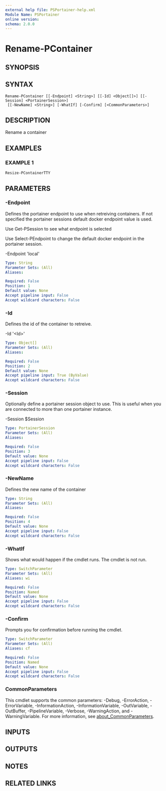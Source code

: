 ```yaml
---
external help file: PSPortainer-help.xml
Module Name: PSPortainer
online version:
schema: 2.0.0
---
```


# Rename-PContainer

## SYNOPSIS

## SYNTAX

```
Rename-PContainer [[-Endpoint] <String>] [[-Id] <Object[]>] [[-Session] <PortainerSession>]
 [[-NewName] <String>] [-WhatIf] [-Confirm] [<CommonParameters>]
```

## DESCRIPTION
Rename a container

## EXAMPLES

### EXAMPLE 1
```
Resize-PContainerTTY
```

## PARAMETERS

### -Endpoint
Defines the portainer endpoint to use when retreiving containers.
If not specified the portainer sessions default docker endpoint value is used.

Use Get-PSession to see what endpoint is selected

Use Select-PEndpoint to change the default docker endpoint in the portainer session.

-Endpoint 'local'

```yaml
Type: String
Parameter Sets: (All)
Aliases:

Required: False
Position: 1
Default value: None
Accept pipeline input: False
Accept wildcard characters: False
```

### -Id
Defines the id of the container to retreive.

-Id '\<Id\>'

```yaml
Type: Object[]
Parameter Sets: (All)
Aliases:

Required: False
Position: 2
Default value: None
Accept pipeline input: True (ByValue)
Accept wildcard characters: False
```

### -Session
Optionally define a portainer session object to use.
This is useful when you are connected to more than one portainer instance.

-Session $Session

```yaml
Type: PortainerSession
Parameter Sets: (All)
Aliases:

Required: False
Position: 3
Default value: None
Accept pipeline input: False
Accept wildcard characters: False
```

### -NewName
Defines the new name of the container

```yaml
Type: String
Parameter Sets: (All)
Aliases:

Required: False
Position: 4
Default value: None
Accept pipeline input: False
Accept wildcard characters: False
```

### -WhatIf
Shows what would happen if the cmdlet runs.
The cmdlet is not run.

```yaml
Type: SwitchParameter
Parameter Sets: (All)
Aliases: wi

Required: False
Position: Named
Default value: None
Accept pipeline input: False
Accept wildcard characters: False
```

### -Confirm
Prompts you for confirmation before running the cmdlet.

```yaml
Type: SwitchParameter
Parameter Sets: (All)
Aliases: cf

Required: False
Position: Named
Default value: None
Accept pipeline input: False
Accept wildcard characters: False
```

### CommonParameters
This cmdlet supports the common parameters: -Debug, -ErrorAction, -ErrorVariable, -InformationAction, -InformationVariable, -OutVariable, -OutBuffer, -PipelineVariable, -Verbose, -WarningAction, and -WarningVariable. For more information, see [about_CommonParameters](http://go.microsoft.com/fwlink/?LinkID=113216).

## INPUTS

## OUTPUTS

## NOTES

## RELATED LINKS
